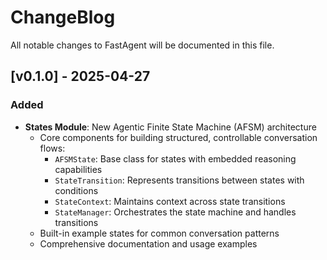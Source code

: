 # ChangeBlog

All notable changes to FastAgent will be documented in this file.

## [v0.1.0] - 2025-04-27

### Added

- **States Module**: New Agentic Finite State Machine (AFSM) architecture
  - Core components for building structured, controllable conversation flows:
    - `AFSMState`: Base class for states with embedded reasoning capabilities
    - `StateTransition`: Represents transitions between states with conditions
    - `StateContext`: Maintains context across state transitions
    - `StateManager`: Orchestrates the state machine and handles transitions
  - Built-in example states for common conversation patterns
  - Comprehensive documentation and usage examples
